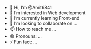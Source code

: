 - 👋 Hi, I’m @Amit6841
- 👀 I’m interested in Web development
- 🌱 I’m currently learning Front-end 
- 💞️ I’m looking to collaborate on ...
- 📫 How to reach me ...
- 😄 Pronouns: ...
- ⚡ Fun fact: ...

<!---
Amit6841/Amit6841 is a ✨ special ✨ repository because its `README.md` (this file) appears on your GitHub profile.
You can click the Preview link to take a look at your changes.
--->
